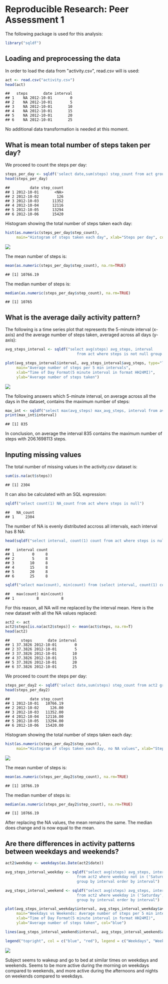 # Reproducible Research: Peer Assessment 1

The following package is used for this analysis:


```r
library("sqldf")
```

## Loading and preprocessing the data

In order to load the data from "activity.csv", read.csv will is used:


```r
act <- read.csv("activity.csv")
head(act)
```

```
##   steps       date interval
## 1    NA 2012-10-01        0
## 2    NA 2012-10-01        5
## 3    NA 2012-10-01       10
## 4    NA 2012-10-01       15
## 5    NA 2012-10-01       20
## 6    NA 2012-10-01       25
```

No additional data transformation is needed at this moment.

## What is mean total number of steps taken per day?

We proceed to count the steps per day:


```r
steps_per_day <- sqldf('select date,sum(steps) step_count from act group by date order by date')
head(steps_per_day)
```

```
##         date step_count
## 1 2012-10-01       <NA>
## 2 2012-10-02        126
## 3 2012-10-03      11352
## 4 2012-10-04      12116
## 5 2012-10-05      13294
## 6 2012-10-06      15420
```

Histogram showing the total number of steps taken each day:


```r
hist(as.numeric(steps_per_day$step_count), 
     main="Histogram of steps taken each day", xlab="Steps per day", col="red", breaks=30)
```

![](PA1_template_files/figure-html/unnamed-chunk-4-1.png) 

The mean number of steps is:


```r
mean(as.numeric(steps_per_day$step_count), na.rm=TRUE)
```

```
## [1] 10766.19
```

The median number of steps is:


```r
median(as.numeric(steps_per_day$step_count), na.rm=TRUE)
```

```
## [1] 10765
```

## What is the average daily activity pattern?

The following is a time series plot that represents the 5-minute interval (x-axis) and the average number of steps taken, averaged across all days (y-axis):


```r
avg_steps_interval <- sqldf("select avg(steps) avg_steps, interval 
                                from act where steps is not null group by interval order by interval")

plot(avg_steps_interval$interval, avg_steps_interval$avg_steps, type="l", 
     main="Average number of steps per 5 min intervals", 
     xlab="Time of Day Format(5 minute interval in format HH24MI)", 
     ylab="Average number of steps taken")
```

![](PA1_template_files/figure-html/unnamed-chunk-7-1.png) 

The following answers which 5-minute interval, on average across all the days in the dataset, contains the maximum number of steps:


```r
max_int <- sqldf("select max(avg_steps) max_avg_steps, interval from avg_steps_interval")
print(max_int$interval)
```

```
## [1] 835
```

In conclusion, on average the interval 835 contains the maximum number of steps with 206.1698113 steps.

## Inputing missing values

The total number of missing values in the activity.csv dataset is:


```r
sum(is.na(act$steps))
```

```
## [1] 2304
```

It can also be calculated with an SQL expression:


```r
sqldf("select count(1) NA_count from act where steps is null")
```

```
##   NA_count
## 1     2304
```

The number of NA is evenly distributed accross all intervals, each interval has 8 NA:

```r
head(sqldf("select interval, count(1) count from act where steps is null group by interval order by 2 desc"))
```

```
##   interval count
## 1        0     8
## 2        5     8
## 3       10     8
## 4       15     8
## 5       20     8
## 6       25     8
```

```r
sqldf("select max(count), min(count) from (select interval, count(1) count from act where steps is null group by interval)")
```

```
##   max(count) min(count)
## 1          8          8
```

For this reason, all NA will me replaced by the interval mean. Here is the new dataset with all the NA values replaced:

```r
act2 <- act
act2$steps[is.na(act2$steps)] <- mean(act$steps, na.rm=T)
head(act2)
```

```
##     steps       date interval
## 1 37.3826 2012-10-01        0
## 2 37.3826 2012-10-01        5
## 3 37.3826 2012-10-01       10
## 4 37.3826 2012-10-01       15
## 5 37.3826 2012-10-01       20
## 6 37.3826 2012-10-01       25
```

We proceed to count the steps per day:


```r
steps_per_day2 <- sqldf('select date,sum(steps) step_count from act2 group by date order by date')
head(steps_per_day2)
```

```
##         date step_count
## 1 2012-10-01   10766.19
## 2 2012-10-02     126.00
## 3 2012-10-03   11352.00
## 4 2012-10-04   12116.00
## 5 2012-10-05   13294.00
## 6 2012-10-06   15420.00
```

Histogram showing the total number of steps taken each day:


```r
hist(as.numeric(steps_per_day2$step_count), 
     main="Histogram of steps taken each day, no NA values", xlab="Steps per day", col="blue", breaks=30)
```

![](PA1_template_files/figure-html/unnamed-chunk-14-1.png) 

The mean number of steps is:


```r
mean(as.numeric(steps_per_day2$step_count), na.rm=TRUE)
```

```
## [1] 10766.19
```

The median number of steps is:


```r
median(as.numeric(steps_per_day2$step_count), na.rm=TRUE)
```

```
## [1] 10766.19
```

After replacing the NA values, the mean remains the same. The median does change and is now equal to the mean.


## Are there differences in activity patterns between weekdays and weekends?


```r
act2$weekday <- weekdays(as.Date(act2$date))

avg_steps_interval_weekday <- sqldf("select avg(steps) avg_steps, interval 
                                from act2 where weekday not in ('Saturday','Sunday') 
                                group by interval order by interval")

avg_steps_interval_weekend <- sqldf("select avg(steps) avg_steps, interval 
                                from act2 where weekday in ('Saturday','Sunday') 
                                group by interval order by interval")

plot(avg_steps_interval_weekday$interval, avg_steps_interval_weekday$avg_steps, type="l", 
     main="Weekdays vs Weekends: Average number of steps per 5 min intervals", 
     xlab="Time of Day Format(5 minute interval in format HH24MI)", 
     ylab="Average number of steps taken", col="blue")

lines(avg_steps_interval_weekend$interval, avg_steps_interval_weekend$avg_steps, type="l", col="red")

legend("topright", col = c("blue", "red"), legend = c("Weekdays", "Weekends"), lty=c(1,1), cex=1)
```

![](PA1_template_files/figure-html/unnamed-chunk-17-1.png) 

Subject seems to wakeup and go to bed at similar times on weekdays and weekends. Seems to be more active during the morning on weekdays compared to weekends, and more active during the afternoons and nights on weekends compared to weekdays.
